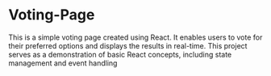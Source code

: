 # Voting-Page
This is a simple voting page created using React. It enables users to vote for their preferred options and displays the results in real-time. This project serves as a demonstration of basic React concepts, including state management and event handling
